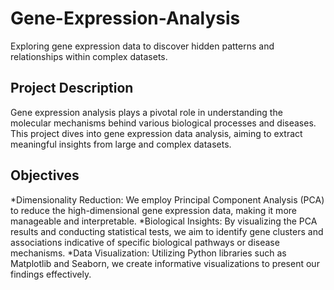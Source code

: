 # Gene-Expression-Analysis
Exploring gene expression data to discover hidden patterns and relationships within complex datasets.

## Project Description
Gene expression analysis plays a pivotal role in understanding the molecular mechanisms behind various biological processes and diseases. This project dives into gene expression data analysis, aiming to extract meaningful insights from large and complex datasets.

## Objectives
*Dimensionality Reduction: We employ Principal Component Analysis (PCA) to reduce the high-dimensional gene expression data, making it more manageable and interpretable.
*Biological Insights: By visualizing the PCA results and conducting statistical tests, we aim to identify gene clusters and associations indicative of specific biological pathways or disease mechanisms.
*Data Visualization: Utilizing Python libraries such as Matplotlib and Seaborn, we create informative visualizations to present our findings effectively.
